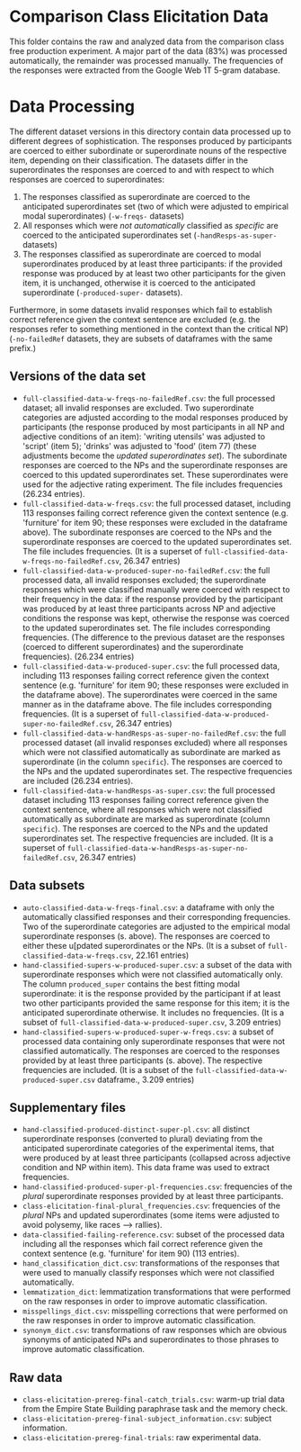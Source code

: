 # Comparison Class Elicitation Data

This folder contains the raw and analyzed data from the comparison class free production experiment. A major part of the data (83%) was processed automatically, the remainder was processed manually. The frequencies of the responses were extracted from the Google Web 1T 5-gram database.

# Data Processing

The different dataset versions in this directory contain data processed up to different degrees of sophistication. The responses produced by participants are coerced to either subordinate or superordinate nouns of the respective item, depending on their classification. The datasets differ in the superordinates the responses are coerced to and with respect to which responses are coerced to superordinates:
1. The responses classified as superordinate are coerced to the anticipated superordinates set (two of which were adjusted to empirical modal superordinates) (`-w-freqs-` datasets)
2. All responses which were _not automatically_ classified as _specific_ are coerced to the anticipated superordinates set (`-handResps-as-super-` datasets)
3. The responses classified as superordinate are coerced to modal superordinates produced by at least three participants: if the provided response was produced by at least two other participants for the given item, it is unchanged, otherwise it is coerced to the anticipated superordinate (`-produced-super-` datasets).

Furthermore, in some datasets invalid responses which fail to establish correct reference given the context sentence are excluded (e.g. the responses refer to something mentioned in the context than the critical NP) (`-no-failedRef` datasets, they are subsets of dataframes with the same prefix.)

## Versions of the data set

- `full-classified-data-w-freqs-no-failedRef.csv`: the full processed dataset; all invalid responses are excluded. Two superordinate categories are adjusted according to the modal responses produced by participants (the response produced by most participants in all NP and adjective conditions of an item): 'writing utensils' was adjusted to 'script' (item 5); 'drinks' was adjusted to 'food' (item 77) (these adjustments become the _updated superordinates set_). The subordinate responses are coerced to the NPs and the superordinate responses are coerced to this updated superordinates set. These superordinates were used for the adjective rating experiment. The file includes frequencies (26.234 entries).
- `full-classified-data-w-freqs.csv`: the full processed dataset, including 113 responses failing correct reference given the context sentence (e.g. 'furniture' for item 90; these responses were excluded in the dataframe above).  The subordinate responses are coerced to the NPs and the superordinate responses are coerced to the updated superordinates set. The file includes frequencies. (It is a superset of `full-classified-data-w-freqs-no-failedRef.csv`, 26.347 entries)
- `full-classified-data-w-produced-super-no-failedRef.csv`: the full processed data, all invalid responses excluded; the superordinate responses which were classified manually were coerced with respect to their frequency in the data: if the response provided by the participant was produced by at least three participants across NP and adjective conditions the response was kept, otherwise the response was coerced to the updated superordinates set. The file includes corresponding frequencies. (The difference to the previous dataset are the responses (coerced to different superordinates) and the superordinate frequencies). (26.234 entries)
- `full-classified-data-w-produced-super.csv`: the full processed data, including 113 responses failing correct reference given the context sentence (e.g. 'furniture' for item 90; these responses were excluded in the dataframe above). The superordinates were coerced in the same manner as in the dataframe above. The file includes corresponding frequencies. (It is a superset of `full-classified-data-w-produced-super-no-failedRef.csv`, 26.347 entries)
- `full-classified-data-w-handResps-as-super-no-failedRef.csv`: the full processed dataset (all invalid responses excluded) where all responses which were not classified automatically as subordinate are marked as superordinate (in the column `specific`). The responses are coerced to the NPs and the updated superordinates set. The respective frequencies are included (26.234 entries).
- `full-classified-data-w-handResps-as-super.csv`: the full processed dataset including 113 responses failing correct reference given the context sentence, where all responses which were not classified automatically as subordinate are marked as superordinate (column `specific`). The responses are coerced to the NPs and the updated superordinates set. The respective frequencies are included. (It is a superset of `full-classified-data-w-handResps-as-super-no-failedRef.csv`, 26.347 entries)

## Data subsets

- `auto-classified-data-w-freqs-final.csv`: a dataframe with only the automatically classified responses and their corresponding frequencies. Two of the superordinate categories are adjusted to the empirical modal superordinate responses (s. above). The responses are coerced to either these u[pdated superordinates or the NPs. (It is a subset of `full-classified-data-w-freqs.csv`, 22.161 entries)
- `hand-classified-supers-w-produced-super.csv`: a subset of the data with superordinate responses which were not classified automatically only. The column `produced_super` contains the best fitting modal superordinate: it is the response provided by the participant if at least two other participants provided the same response for this item; it is the anticipated superordinate otherwise. It includes no frequencies. (It is a subset of `full-classified-data-w-produced-super.csv`, 3.209 entries)
- `hand-classified-supers-w-produced-super-w-freqs.csv`: a subset of processed data containing only superordinate responses that were not classified automatically. The responses are coerced to the responses provided by at least three participants (s. above). The respective frequencies are included. (It is a subset of the `full-classified-data-w-produced-super.csv` dataframe., 3.209 entries)

## Supplementary files

- `hand-classified-produced-distinct-super-pl.csv`: all distinct superordinate responses (converted to plural) deviating from the anticipated superordinate categories of the experimental items, that were produced by at least three participants (collapsed across adjective condition and NP within item). This data frame was used to extract frequencies.
- `hand-classified-produced-super-pl-frequencies.csv`: frequencies of the _plural_ superordinate responses provided by at least three participants.
- `class-elicitation-final-plural_frequencies.csv`: frequencies of the _plural_ NPs and updated superordinates (some items were adjusted to avoid polysemy, like races --> rallies).
- `data-classified-failing-reference.csv`: subset of the processed data including all the responses which fail correct reference given the context sentence (e.g. 'furniture' for item 90) (113 entries).
- `hand_classification_dict.csv`: transformations of the responses that were used to manually classify responses which were not classified automatically.
- `lemmatization_dict`: lemmatization transformations that were performed on the raw responses in order to improve automatic classification.
- `misspellings_dict.csv`: misspelling corrections that were performed on the raw responses in order to improve automatic classification.
- `synonym_dict.csv`: transformations of raw responses which are obvious synonyms of anticipated NPs and superordinates to those phrases to improve automatic classification.

## Raw data

- `class-elicitation-prereg-final-catch_trials.csv`: warm-up trial data from the Empire State Building paraphrase task and the memory check.
- `class-elicitation-prereg-final-subject_information.csv`: subject information.
- `class-elicitation-prereg-final-trials`: raw experimental data.
